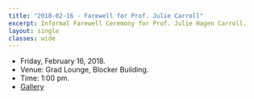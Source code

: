 ```yaml
---
title: "2018-02-16 - Farewell for Prof. Julie Carroll"
excerpt: Informal Farewell Ceremony for Prof. Julie Hagen Carroll.
layout: single
classes: wide
---
```


- Friday, February 16, 2018.
- Venue: Grad Lounge, Blocker Building.
- Time: 1:00 pm.
- [Gallery](/WelcomeBBQ/2018-02-16-gallery/)
